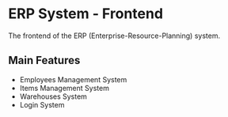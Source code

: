 # ERP System - Frontend
The frontend of the ERP (Enterprise-Resource-Planning) system.

## Main Features

* Employees Management System
* Items Management System
* Warehouses System
* Login System
